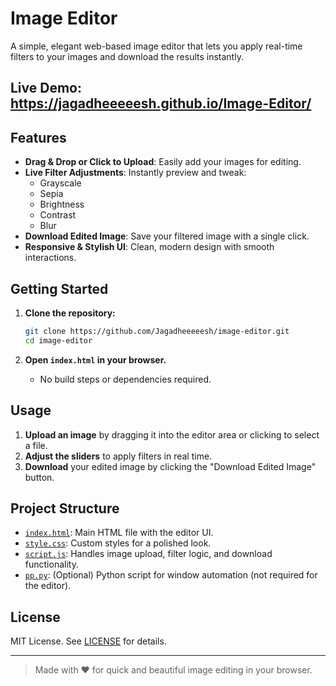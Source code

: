 # Image Editor

A simple, elegant web-based image editor that lets you apply real-time filters to your images and download the results instantly.

## Live Demo: https://jagadheeeeesh.github.io/Image-Editor/

## Features

- **Drag & Drop or Click to Upload**: Easily add your images for editing.
- **Live Filter Adjustments**: Instantly preview and tweak:
  - Grayscale
  - Sepia
  - Brightness
  - Contrast
  - Blur
- **Download Edited Image**: Save your filtered image with a single click.
- **Responsive & Stylish UI**: Clean, modern design with smooth interactions.

## Getting Started

1. **Clone the repository:**
   ```sh
   git clone https://github.com/Jagadheeeeesh/image-editor.git
   cd image-editor
   ```

2. **Open `index.html` in your browser.**
   - No build steps or dependencies required.

## Usage

1. **Upload an image** by dragging it into the editor area or clicking to select a file.
2. **Adjust the sliders** to apply filters in real time.
3. **Download** your edited image by clicking the "Download Edited Image" button.

## Project Structure

- [`index.html`](index.html): Main HTML file with the editor UI.
- [`style.css`](style.css): Custom styles for a polished look.
- [`script.js`](script.js): Handles image upload, filter logic, and download functionality.
- [`pp.py`](pp.py): (Optional) Python script for window automation (not required for the editor).

## License

MIT License. See [LICENSE](LICENSE) for details.

---

> Made with ❤️ for quick and beautiful image editing in your browser.
